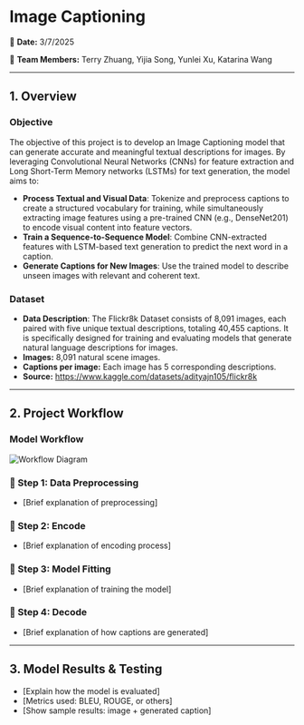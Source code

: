 # **Image Captioning**  
📅 **Date:** 3/7/2025

👥 **Team Members:** Terry Zhuang, Yijia Song, Yunlei Xu, Katarina Wang

---

## **1. Overview**  

### **Objective**  
The objective of this project is to develop an Image Captioning model that can generate accurate and meaningful textual descriptions for images. By leveraging Convolutional Neural Networks (CNNs) for feature extraction and Long Short-Term Memory networks (LSTMs) for text generation, the model aims to:
- **Process Textual and Visual Data**: Tokenize and preprocess captions to create a structured vocabulary for training, while simultaneously extracting image features using a pre-trained CNN (e.g., DenseNet201) to encode visual content into feature vectors.  
- **Train a Sequence-to-Sequence Model**: Combine CNN-extracted features with LSTM-based text generation to predict the next word in a caption.
- **Generate Captions for New Images**: Use the trained model to describe unseen images with relevant and coherent text.

### **Dataset**  
- **Data Description**: The Flickr8k Dataset consists of 8,091 images, each paired with five unique textual descriptions, totaling 40,455 captions. It is specifically designed for training and evaluating models that generate natural language descriptions for images.
- **Images:** 8,091 natural scene images.
- **Captions per image:** Each image has 5 corresponding descriptions.
- **Source:** https://www.kaggle.com/datasets/adityajn105/flickr8k

---

## **2. Project Workflow**  

### **Model Workflow**  
![Workflow Diagram](https://github.com/user-attachments/assets/50c75e10-c497-4581-ba44-684b9337360a)  

### **📌 Step 1: Data Preprocessing**  
- [Brief explanation of preprocessing]  

### **📌 Step 2: Encode**  
- [Brief explanation of encoding process]  

### **📌 Step 3: Model Fitting**  
- [Brief explanation of training the model]  

### **📌 Step 4: Decode**  
- [Brief explanation of how captions are generated]  

---

## **3. Model Results & Testing**  
- [Explain how the model is evaluated]  
- [Metrics used: BLEU, ROUGE, or others]  
- [Show sample results: image + generated caption]  

